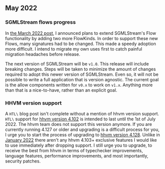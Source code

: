 ## May 2022

### SGMLStream flows progress

In [the March 2022 post](https://github.com/hershel-theodore-layton/hershel-theodore-layton/blob/master/2022-03.md#sgmlstream-has-been-open-for-a-year), I announced plans to extend SGMLStream's Flow functionality by adding two more FlowKinds. In order to support these new Flows, many signatures had to be changed. This made a speedy adoption more difficult. I intend to migrate my own uses first to catch painful migration headaches before release.

The next version of SGMLStream will be `v1.0`. This release will include breaking changes. Steps will be taken to minimize the amount of changes required to adopt this newer version of SGMLStream. Even so, it will not be possible to write a full application that is version agnostic. The current goal is the allow components written for `v0.x` to work on `v1.x`. Anything more than that is a nice-to-have, rather than an explicit goal.

### HHVM version support

A `HTL\` blog post isn't complete without a mention of hhvm version support. `HTL\` support for [hhvm version 4.102](https://hhvm.com/blog/2021/03/23/hhvm-4.102.html) is intended to last until the 1st of July 2022. The hhvm team does not support this version anymore. If you are currently running 4.127 or older and upgrading is a difficult process for you, I urge you to start the process of upgrading to [hhvm version 4.128](https://hhvm.com/blog/2021/09/21/hhvm-4.128.html). Unlike in [January 2022](https://github.com/hershel-theodore-layton/hershel-theodore-layton/blob/master/2022-01.md) there aren't any hhvm 4.103+ exclusive features I would like to use immediately after dropping support. I still urge you to upgrade, to receive the best from hhvm in terms of typechecker improvements, language features, performance improvements, and most importantly, security patches.
